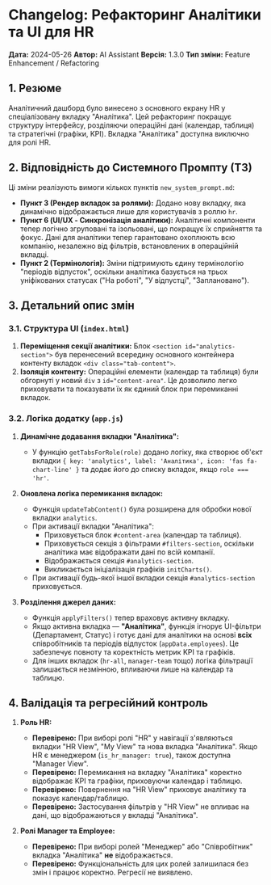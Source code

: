 # Changelog: Рефакторинг Аналітики та UI для HR

**Дата:** 2024-05-26
**Автор:** AI Assistant
**Версія:** 1.3.0
**Тип зміни:** Feature Enhancement / Refactoring

## 1. Резюме

Аналітичний дашборд було винесено з основного екрану HR у спеціалізовану вкладку "Аналітика". Цей рефакторинг покращує структуру інтерфейсу, розділяючи операційні дані (календар, таблиця) та стратегічні (графіки, KPI). Вкладка "Аналітика" доступна виключно для ролі HR.

## 2. Відповідність до Системного Промпту (ТЗ)

Ці зміни реалізують вимоги кількох пунктів `new_system_prompt.md`:

-   **Пункт 3 (Рендер вкладок за ролями):** Додано нову вкладку, яка динамічно відображається лише для користувачів з роллю `hr`.
-   **Пункт 6 (UI/UX - Синхронізація аналітики):** Аналітичні компоненти тепер логічно згруповані та ізольовані, що покращує їх сприйняття та фокус. Дані для аналітики тепер гарантовано охоплюють всю компанію, незалежно від фільтрів, встановлених в операційній вкладці.
-   **Пункт 2 (Термінологія):** Зміни підтримують єдину термінологію "періодів відпусток", оскільки аналітика базується на трьох уніфікованих статусах ("На роботі", "У відпустці", "Заплановано").

## 3. Детальний опис змін

### 3.1. Структура UI (`index.html`)

1.  **Переміщення секції аналітики:** Блок `<section id="analytics-section">` був перенесений всередину основного контейнера контенту вкладок `<div class="tab-content">`.
2.  **Ізоляція контенту:** Операційні елементи (календар та таблиця) були обгорнуті у новий `div` з `id="content-area"`. Це дозволило легко приховувати та показувати їх як єдиний блок при перемиканні вкладок.

### 3.2. Логіка додатку (`app.js`)

1.  **Динамічне додавання вкладки "Аналітика":**
    -   У функцію `getTabsForRole(role)` додано логіку, яка створює об'єкт вкладки `{ key: 'analytics', label: 'Аналітика', icon: 'fas fa-chart-line' }` та додає його до списку вкладок, якщо `role === 'hr'`.

2.  **Оновлена логіка перемикання вкладок:**
    -   Функція `updateTabContent()` була розширена для обробки нової вкладки `analytics`.
    -   При активації вкладки "Аналітика":
        -   Приховується блок `#content-area` (календар та таблиця).
        -   Приховується секція з фільтрами `#filters-section`, оскільки аналітика має відображати дані по всій компанії.
        -   Відображається секція `#analytics-section`.
        -   Викликається ініціалізація графіків `initCharts()`.
    -   При активації будь-якої іншої вкладки секція `#analytics-section` приховується.

3.  **Розділення джерел даних:**
    -   Функція `applyFilters()` тепер враховує активну вкладку.
    -   Якщо активна вкладка — **"Аналітика"**, функція ігнорує UI-фільтри (Департамент, Статус) і готує дані для аналітики на основі **всіх** співробітників та періодів відпусток (`appData.employees`). Це забезпечує повноту та коректність метрик KPI та графіків.
    -   Для інших вкладок (`hr-all`, `manager-team` тощо) логіка фільтрації залишається незмінною, впливаючи лише на календар та таблицю.

## 4. Валідація та регресійний контроль

1.  **Роль HR:**
    -   **Перевірено:** При виборі ролі "HR" у навігації з'являються вкладки "HR View", "My View" та нова вкладка "Аналітика". Якщо HR є менеджером (`is_hr_manager: true`), також доступна "Manager View".
    -   **Перевірено:** Перемикання на вкладку "Аналітика" коректно відображає KPI та графіки, приховуючи календар і таблицю.
    -   **Перевірено:** Повернення на "HR View" приховує аналітику та показує календар/таблицю.
    -   **Перевірено:** Застосування фільтрів у "HR View" не впливає на дані, що відображаються у вкладці "Аналітика".

2.  **Ролі Manager та Employee:**
    -   **Перевірено:** При виборі ролей "Менеджер" або "Співробітник" вкладка "Аналітика" **не** відображається.
    -   **Перевірено:** Функціональність для цих ролей залишилася без змін і працює коректно. Регресії не виявлено.
